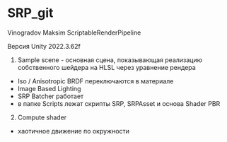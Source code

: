 # SRP_git
Vinogradov Maksim
ScriptableRenderPipeline

Версия Unity 2022.3.62f

1. Sample scene - основная сцена, показывающая реализацию собственного шейдера на HLSL через уравнение рендера
- Iso / Anisotropic BRDF переключаются в материале
- Image Based Lighting 
- SRP Batcher работает
- в папке Scripts лежат скрипты SRP, SRPAsset и основа Shader PBR
  
2. Compute shader 
- хаотичное движение по окружности
